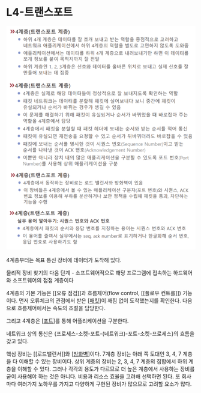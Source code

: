 # L4-트랜스포트


![트랜스포트 계층 자료](../attachments/2022-09-15-16-43-57.png)

4계층부터는 목표 통신 장비에 데이터가 도착해 있다.  

물리적 장비 찾기의 다음 단계 - 소프트웨어적으로 해당 프로그램에 접속하는 하드웨어와 소프트웨어의 접점 계층이다  

4계층의 기본 기능은 [[오류 점검]]과 흐름제어(flow control, [[플로우 컨트롤]]) 기능이다. 먼저 오류체크의 관점에서 받은 [[패킷]]이 깨짐 없이 도착했는지를 확인한다. 다음으로 흐름제어에서는 속도의 조절을 담당한다.  

그리고 4계층은 [[포트]]를 통해 어플리케이션을 구분한다. 
  
네트워크 상의 통신은 {프로세스-소켓-포트-(네트워크)-포트-소켓-프로세스}의 흐름을 갖고 있다.  

핵심 장비는 [[로드밸런서]]와 [[방화벽]]이다. 7계층 장비는 아래 쪽 토대인 3, 4, 7 계층을 다 이해할 수 있는 장비이다. 상위 계층의 장비는 2, 3, 4, 7 계층의 집합에서 하위 계층을 이해할 수 있다. 그러나 각각의 용도가 다르므로 더 높은 계층에서 사용하는 장비를 굳이 사용해야 하는 것은 아니다. 비용과 리소스 효율을 고려해 선택하면 된다. 또 회사마다 여러가지 노하우를 가지고 다양하게 구현된 장비가 많으므로 고려할 요소가 많다.  

[//begin]: # "Autogenerated link references for markdown compatibility"
[패킷]: 패킷 "패킷"
[포트]: 포트 "포트"
[방화벽]: 방화벽 "방화벽"
[//end]: # "Autogenerated link references"